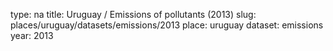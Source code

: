 type: na
title: Uruguay / Emissions of pollutants (2013)
slug: places/uruguay/datasets/emissions/2013
place: uruguay
dataset: emissions
year: 2013
